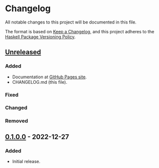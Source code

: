 # Changelog

All notable changes to this project will be documented in this file.

The format is based on [Keep a Changelog](https://keepachangelog.com/en/1.0.0/),
and this project adheres to the
[Haskell Package Versioning Policy](https://pvp.haskell.org/).

## [Unreleased]

### Added 
- Documentation at [GitHub Pages site](https://fpringle.github.io/hoyo/).
- CHANGELOG.md (this file).

### Fixed

### Changed

### Removed

## [0.1.0.0] - 2022-12-27

### Added

- Initial release.

[unreleased]: https://github.com/fpringle/hoyo/compare/v0.1.0.0...HEAD
[0.1.0.0]: https://github.com/fpringle/hoyo/releases/tag/v0.1.0.0
